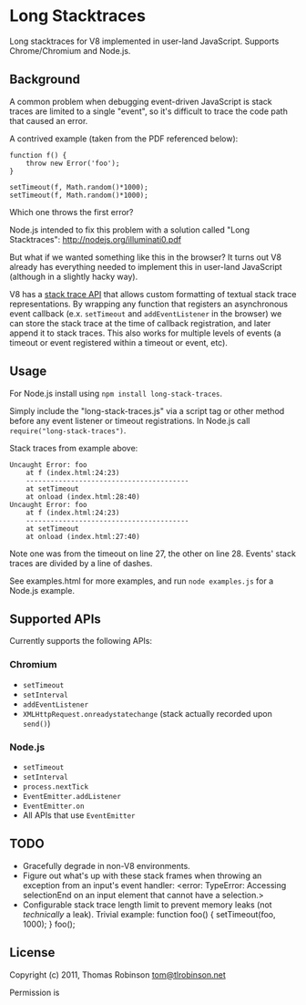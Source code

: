 Long Stacktraces
================

Long stacktraces for V8 implemented in user-land JavaScript. Supports Chrome/Chromium and Node.js.

Background
----------

A common problem when debugging event-driven JavaScript is stack traces are limited to a single "event", so it's difficult to trace the code path that caused an error.

A contrived example (taken from the PDF referenced below):

    function f() {
        throw new Error('foo');
    }

    setTimeout(f, Math.random()*1000);
    setTimeout(f, Math.random()*1000);

Which one throws the first error?

Node.js intended to fix this problem with a solution called "Long Stacktraces": http://nodejs.org/illuminati0.pdf

But what if we wanted something like this in the browser? It turns out V8 already has everything needed to implement this in user-land JavaScript (although in a slightly hacky way).

V8 has a [stack trace API](http://code.google.com/p/v8/wiki/JavaScriptStackTraceApi) that allows custom formatting of textual stack trace representations. By wrapping any function that registers an asynchronous event callback (e.x. `setTimeout` and `addEventListener` in the browser) we can store the stack trace at the time of callback registration, and later append it to stack traces. This also works for multiple levels of events (a timeout or event registered within a timeout or event, etc).

Usage
-----

For Node.js install using `npm install long-stack-traces`.

Simply include the "long-stack-traces.js" via a script tag or other method before any event listener or timeout registrations. In Node.js call `require("long-stack-traces")`.

Stack traces from example above:

    Uncaught Error: foo
        at f (index.html:24:23)
        ----------------------------------------
        at setTimeout
        at onload (index.html:28:40)
    Uncaught Error: foo
        at f (index.html:24:23)
        ----------------------------------------
        at setTimeout
        at onload (index.html:27:40)

Note one was from the timeout on line 27, the other on line 28. Events' stack traces are divided by a line of dashes.

See examples.html for more examples, and run `node examples.js` for a Node.js example.

Supported APIs
--------------

Currently supports the following APIs:

### Chromium ###
* `setTimeout`
* `setInterval`
* `addEventListener`
* `XMLHttpRequest.onreadystatechange` (stack actually recorded upon `send()`)

### Node.js ###
* `setTimeout`
* `setInterval`
* `process.nextTick`
* `EventEmitter.addListener`
* `EventEmitter.on`
* All APIs that use `EventEmitter`

TODO
----

* Gracefully degrade in non-V8 environments.
* Figure out what's up with these stack frames when throwing an exception from an input's event handler:
    <error: TypeError: Accessing selectionEnd on an input element that cannot have a selection.>
* Configurable stack trace length limit to prevent memory leaks (not _technically_ a leak). Trivial example:
    function foo() {
        setTimeout(foo, 1000);
    }
    foo();

License
-------

Copyright (c) 2011, Thomas Robinson <tom@tlrobinson.net>

Permission is